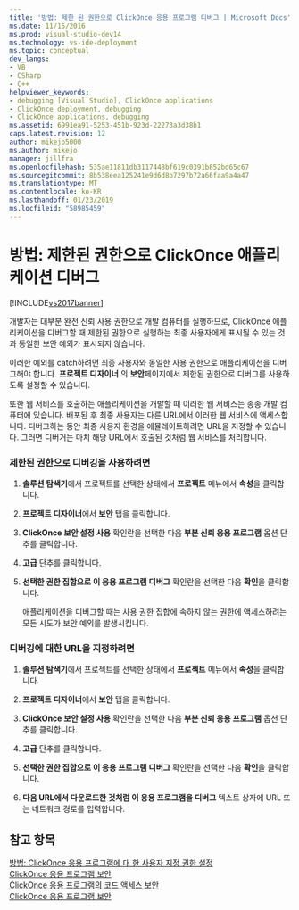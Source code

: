 ```yaml
---
title: '방법: 제한 된 권한으로 ClickOnce 응용 프로그램 디버그 | Microsoft Docs'
ms.date: 11/15/2016
ms.prod: visual-studio-dev14
ms.technology: vs-ide-deployment
ms.topic: conceptual
dev_langs:
- VB
- CSharp
- C++
helpviewer_keywords:
- debugging [Visual Studio], ClickOnce applications
- ClickOnce deployment, debugging
- ClickOnce applications, debugging
ms.assetid: 6991ea91-5253-451b-923d-22273a3d38b1
caps.latest.revision: 12
author: mikejo5000
ms.author: mikejo
manager: jillfra
ms.openlocfilehash: 535ae11811db3117448bf619c0391b852bd65c67
ms.sourcegitcommit: 8b538eea125241e9d6d8b7297b72a66faa9a4a47
ms.translationtype: MT
ms.contentlocale: ko-KR
ms.lasthandoff: 01/23/2019
ms.locfileid: "58985459"
---
```

# <a name="how-to-debug-a-clickonce-application-with-restricted-permissions"></a>방법: 제한된 권한으로 ClickOnce 애플리케이션 디버그
[!INCLUDE[vs2017banner](../includes/vs2017banner.md)]

개발자는 대부분 완전 신뢰 사용 권한으로 개발 컴퓨터를 실행하므로, ClickOnce 애플리케이션을 디버그할 때 제한된 권한으로 실행하는 최종 사용자에게 표시될 수 있는 것과 동일한 보안 예외가 표시되지 않습니다.  
  
 이러한 예외를 catch하려면 최종 사용자와 동일한 사용 권한으로 애플리케이션을 디버그해야 합니다. **프로젝트 디자이너** 의 **보안**페이지에서 제한된 권한으로 디버그를 사용하도록 설정할 수 있습니다.  
  
 또한 웹 서비스를 호출하는 애플리케이션을 개발할 때 이러한 웹 서비스는 종종 개발 컴퓨터에 있습니다. 배포된 후 최종 사용자는 다른 URL에서 이러한 웹 서비스에 액세스합니다. 디버그하는 동안 최종 사용자 환경을 에뮬레이트하려면 URL을 지정할 수 있습니다. 그러면 디버거는 마치 해당 URL에서 호출된 것처럼 웹 서비스를 처리합니다.  
  
### <a name="to-enable-debugging-with-restricted-permissions"></a>제한된 권한으로 디버깅을 사용하려면  
  
1.  **솔루션 탐색기**에서 프로젝트를 선택한 상태에서 **프로젝트** 메뉴에서 **속성**을 클릭합니다.  
  
2.  **프로젝트 디자이너**에서 **보안** 탭을 클릭합니다.  
  
3.  **ClickOnce 보안 설정 사용** 확인란을 선택한 다음 **부분 신뢰 응용 프로그램** 옵션 단추를 클릭합니다.  
  
4.  **고급** 단추를 클릭합니다.  
  
5.  **선택한 권한 집합으로 이 응용 프로그램 디버그** 확인란을 선택한 다음 **확인**을 클릭합니다.  
  
     애플리케이션을 디버그할 때는 사용 권한 집합에 속하지 않는 권한에 액세스하려는 모든 시도가 보안 예외를 발생시킵니다.  
  
### <a name="to-specify-a-url-for-debugging"></a>디버깅에 대한 URL을 지정하려면  
  
1.  **솔루션 탐색기**에서 프로젝트를 선택한 상태에서 **프로젝트** 메뉴에서 **속성**을 클릭합니다.  
  
2.  **프로젝트 디자이너**에서 **보안** 탭을 클릭합니다.  
  
3.  **ClickOnce 보안 설정 사용** 확인란을 선택한 다음 **부분 신뢰 응용 프로그램** 옵션 단추를 클릭합니다.  
  
4.  **고급** 단추를 클릭합니다.  
  
5.  **선택한 권한 집합으로 이 응용 프로그램 디버그** 확인란을 선택한 다음 **확인**을 클릭합니다.  
  
6.  **다음 URL에서 다운로드한 것처럼 이 응용 프로그램을 디버그** 텍스트 상자에 URL 또는 네트워크 경로를 입력합니다.  
  
## <a name="see-also"></a>참고 항목  
 [방법: ClickOnce 응용 프로그램에 대 한 사용자 지정 권한 설정](../deployment/how-to-set-custom-permissions-for-a-clickonce-application.md)   
 [ClickOnce 응용 프로그램 보안](../deployment/securing-clickonce-applications.md)   
 [ClickOnce 응용 프로그램의 코드 액세스 보안](../deployment/code-access-security-for-clickonce-applications.md)   
 [ClickOnce 응용 프로그램 보안](../deployment/securing-clickonce-applications.md)
